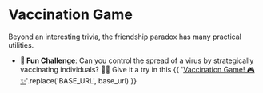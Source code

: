 # Vaccination Game

Beyond an interesting trivia, the friendship paradox has many practical utilities.

- **🎉 Fun Challenge**: Can you control the spread of a virus by strategically vaccinating individuals? 🤔💡 Give it a try in this {{ '[Vaccination Game! 🎮✨]( BASE_URL/vis/vaccination-game.html)'.replace('BASE_URL', base_url) }}
